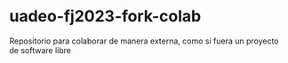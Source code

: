 # uadeo-fj2023-fork-colab
Repositorio para colaborar de manera externa, como si fuera un proyecto de software libre
